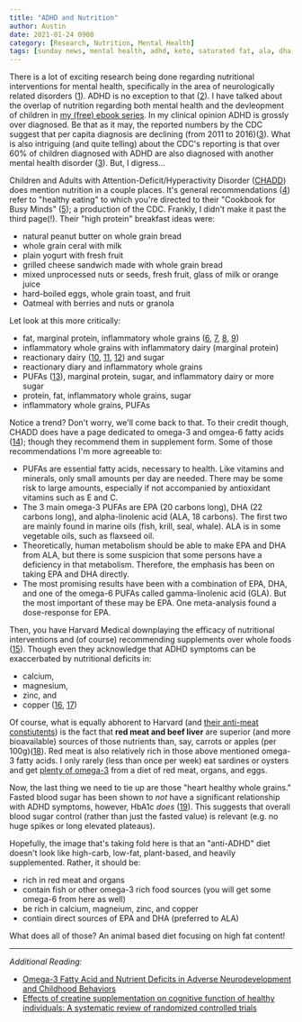 ```yaml
---
title: "ADHD and Nutrition"
author: Austin
date: 2021-01-24 0900
category: [Research, Nutrition, Mental Health]
tags: [sunday news, mental health, adhd, keto, saturated fat, ala, dha, epa]
---
```


There is a lot of exciting research being done regarding nutritional interventions for mental health, specifically in the area of neurologically related disorders ([1](https://www.chrispalmermd.com/)).  ADHD is no exception to that ([2](https://www.icd10data.com/ICD10CM/Codes/F01-F99)).  I have talked about the overlap of nutrition regarding both mental health and the devleopment of children in [my (free) ebook series](https://docs.google.com/document/d/1sd2nnWdQCKCc66bG1GoKjWA9kHngXTLKJ8bCrnG7dtA/edit?usp=sharing).  In my clinical opinion ADHD is grossly over diagnosed.  Be that as it may, the reported numbers by the CDC suggest that per capita diagnosis are declining (from 2011 to 2016)([3](https://www.cdc.gov/ncbddd/adhd/data.html)).  What is also intriguing (and quite telling) about the CDC's reporting is that over 60% of children diagnosed with ADHD are also diagnosed with another mental health disorder ([3](https://www.cdc.gov/ncbddd/adhd/data.html)).  But, I digress...

Children and Adults with Attention-Deficit/Hyperactivity Disorder ([CHADD](https://chadd.org)) does mention nutrition in a couple places.  It's general recommendations ([4](https://chadd.org/about-adhd/nutrition-and-adhd/)) refer to "healthy eating" to which you're directed to their "Cookbook for Busy Minds" ([5](https://chadd.org/wp-content/uploads/2019/03/Cookbook_for_Busy_Minds.pdf)); a production of the CDC.  Frankly, I didn't make it past the third page(!).  Their "high protein" breakfast ideas were:

* natural peanut butter on whole grain bread
* whole grain ceral with milk
* plain yogurt with fresh fruit
* grilled cheese sandwich made with whole grain bread
* mixed unprocessed nuts or seeds, fresh fruit, glass of milk or orange juice
* hard-boiled eggs, whole grain toast, and fruit
* Oatmeal with berries and nuts or granola

Let look at this more critically:

* fat, marginal protein, inflammatory whole grains ([6](https://www.sciencedaily.com/releases/2007/12/071203091236.htm), [7](https://paleoleap.com/carbs-inflammation-low-carb-paleo-diet/), [8](https://www.uab.edu/news/health/item/10316-study-low-carb-diet-provides-relief-from-knee-osteoarthritis), [9](https://pubmed.ncbi.nlm.nih.gov/16600927/))
* inflammatory whole grains with inflammatory dairy (marginal protein)
* reactionary dairy ([10](https://farrp.unl.edu/informallbig8), [11](https://pubmed.ncbi.nlm.nih.gov/15125698/), [12](https://pubmed.ncbi.nlm.nih.gov/23954566/)) and sugar
* reactionary diary and inflammatory whole grains
* PUFAs ([13](https://www.researchgate.net/figure/Average-fatty-acid-composition-of-nuts-grams-per-100-g_tbl1_6671762)), marginal protein, sugar, and inflammatory dairy or more sugar
* protein, fat, inflammatory whole grains, sugar
* inflammatory whole grains, PUFAs

Notice a trend?  Don't worry, we'll come back to that.  To their credit though, CHADD does have a page dedicated to omega-3 and omgea-6 fatty acids ([14](https://chadd.org/about-adhd/fish-oil-supplements-and-adhd/)); though they recommend them in supplement form.  Some of those recommendations I'm more agreeable to:

* PUFAs are essential fatty acids, necessary to health. Like vitamins and minerals, only small amounts per day are needed. There may be some risk to large amounts, especially if not accompanied by antioxidant vitamins such as E and C.
* The 3 main omega-3 PUFAs are EPA (20 carbons long), DHA (22 carbons long), and alpha-linolenic acid (ALA, 18 carbons). The first two are mainly found in marine oils (fish, krill, seal, whale). ALA is in some vegetable oils, such as flaxseed oil.
* Theoretically, human metabolism should be able to make EPA and DHA from ALA, but there is some suspicion that some persons have a deficiency in that metabolism. Therefore, the emphasis has been on taking EPA and DHA directly.
* The most promising results have been with a combination of EPA, DHA, and one of the omega-6 PUFAs called gamma-linolenic acid (GLA). But the most important of these may be EPA. One meta-analysis found a dose-response for EPA.

Then, you have Harvard Medical downplaying the efficacy of nutritional interventions and (of course) recommending supplements over whole foods ([15](https://www.health.harvard.edu/newsletter_article/Diet-and-attention-deficit-hyperactivity-disorder)).  Though even they acknowledge that ADHD symptoms can be exaccerbated by nutritional deficits in:

* calcium,
* magnesium, 
* zinc, and
* copper ([16](https://pubmed.ncbi.nlm.nih.gov/30099000/), [17](https://www.ncbi.nlm.nih.gov/pmc/articles/PMC4928738/))

Of course, what is equally abhorent to Harvard (and [their anti-meat constiutents](https://www.insidehighered.com/news/2020/01/23/texas-ams-beef-harvard)) is the fact that **red meat and beef liver** are superior (and more bioavailable) sources of those nutrients than, say, carrots or apples (per 100g)([18](https://chriskresser.com/natures-most-potent-superfood/)).  Red meat is also  relatively rich in those above mentioned omega-3 fatty acids.  I only rarely (less than once per week) eat sardines or oysters and get [plenty of omega-3](https://photos.app.goo.gl/svrLtrt1feE959rE9) from a diet of red meat, organs, and eggs.

Now, the last thing we need to tie up are those "heart healthy whole grains."  Fasted blood sugar has been shown to *not* have a significant relationship with ADHD symptoms, however, HbA1c *does* ([19](https://pubmed.ncbi.nlm.nih.gov/25747679/)).  This suggests that overall blood sugar control (rather than just the fasted value) is relevant (e.g. no huge spikes or long elevated plateaus).  

Hopefully, the image that's taking fold here is that an "anti-ADHD" diet doesn't look like high-carb, low-fat, plant-based, and heavily supplemented.  Rather, it should be:

* rich in red meat and organs
* contain fish or other omega-3 rich food sources (you will get some omega-6 from here as well)
* be rich in calcium, magneium, zinc, and copper
* contiain direct sources of EPA and DHA (preferred to ALA)

What does all of those?  An animal based diet focusing on high fat content!

---

*Additional Reading:*

* [Omega-3 Fatty Acid and Nutrient Deficits in Adverse Neurodevelopment and Childhood Behaviors](https://www.ncbi.nlm.nih.gov/pmc/articles/PMC4175558/)
* [Effects of creatine supplementation on cognitive function of healthy individuals: A systematic review of randomized controlled trials](https://pubmed.ncbi.nlm.nih.gov/29704637/)
